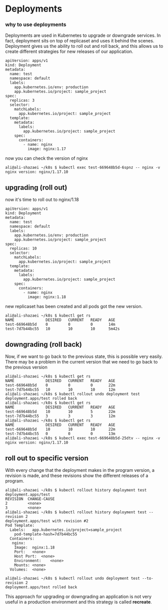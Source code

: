 # Deployments
### why to use deployments 
Deployments are used in Kubernetes to upgrade or downgrade services. In fact, deployment sits on top of replicaset and uses it behind the scenes. Deployment gives us the ability to roll out and roll back, and this allows us to create different strategies for new releases of our application.

```
apiVersion: apps/v1
kind: Deployment
metadata:
  name: test
  namespace: default
  labels:
    app.kubernetes.io/env: production
    app.kubernetes.io/project: sample_project
spec:
  replicas: 3
  selector:
    matchLabels:
      app.kubernetes.io/project: sample_project
  template:
    metadata:
      labels:
        app.kubernetes.io/project: sample_project
    spec:
      containers:
        - name: nginx
          image: nginx:1.17
```
now you can check the version of nginx

```
ali@ali-shazaei ~/k8s $ kubectl exec test-669648b5d-6spnz -- nginx -v
nginx version: nginx/1.17.10
```
## upgrading (roll out)
now it's time to roll out to nginx/1.18
```
apiVersion: apps/v1
kind: Deployment
metadata:
  name: test
  namespace: default
  labels:
    app.kubernetes.io/env: production
    app.kubernetes.io/project: sample_project
spec:
  replicas: 10
  selector:
    matchLabels:
      app.kubernetes.io/project: sample_project
  template:
    metadata:
      labels:
        app.kubernetes.io/project: sample_project
    spec:
      containers:
        - name: nginx
          image: nginx:1.18

```

new replicaset has been created and all pods got the new version.
```
ali@ali-shazaei ~/k8s $ kubectl get rs
NAME              DESIRED   CURRENT   READY   AGE
test-669648b5d    0         0         0       14m
test-7d7b44bc55   10        10        10      5m42s
```

## downgrading (roll back)
Now, if we want to go back to the previous state, this is possible very easily. There may be a problem in the current version that we need to go back to the previous version
```
ali@ali-shazaei ~/k8s $ kubectl get rs
NAME              DESIRED   CURRENT   READY   AGE
test-669648b5d    0         0         0       22m
test-7d7b44bc55   10        10        10      12m
ali@ali-shazaei ~/k8s $ kubectl rollout undo deployment test
deployment.apps/test rolled back
ali@ali-shazaei ~/k8s $ kubectl get rs
NAME              DESIRED   CURRENT   READY   AGE
test-669648b5d    10        10        5       22m
test-7d7b44bc55   3         3         3       12m
ali@ali-shazaei ~/k8s $ kubectl get rs
NAME              DESIRED   CURRENT   READY   AGE
test-669648b5d    10        10        10      22m
test-7d7b44bc55   0         0         0       13m
ali@ali-shazaei ~/k8s $ kubectl exec test-669648b5d-25dtv -- nginx -v
nginx version: nginx/1.17.10
```
## roll out to specific version
With every change that the deployment makes in the program version, a revision is made, and these revisions show the different releases of a program.
```
ali@ali-shazaei ~/k8s $ kubectl rollout history deployment test
deployment.apps/test 
REVISION  CHANGE-CAUSE
2         <none>
3         <none>
ali@ali-shazaei ~/k8s $ kubectl rollout history deployment test --revision 2
deployment.apps/test with revision #2
Pod Template:
  Labels:	app.kubernetes.io/project=sample_project
	pod-template-hash=7d7b44bc55
  Containers:
   nginx:
    Image:	nginx:1.18
    Port:	<none>
    Host Port:	<none>
    Environment:	<none>
    Mounts:	<none>
  Volumes:	<none>

ali@ali-shazaei ~/k8s $ kubectl rollout undo deployment test --to-revision 2
deployment.apps/test rolled back

```
This approach for upgrading or downgrading an application is not very useful in a production environment and this strategy is called **recreate**.
